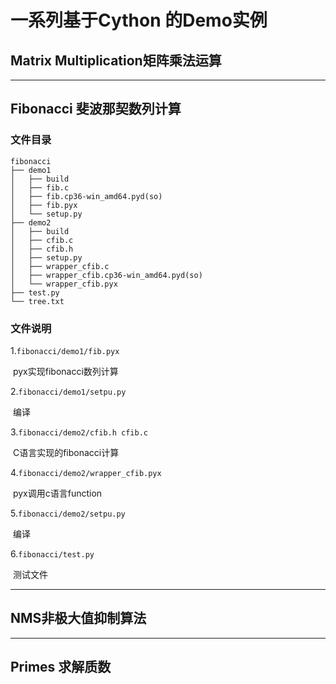 # 一系列基于Cython 的Demo实例

## Matrix Multiplication矩阵乘法运算

------

## Fibonacci 斐波那契数列计算

### 文件目录

```
fibonacci
├── demo1
│   ├── build
│   ├── fib.c
│   ├── fib.cp36-win_amd64.pyd(so)
│   ├── fib.pyx
│   └── setup.py
├── demo2
│   ├── build
│   ├── cfib.c
│   ├── cfib.h
│   ├── setup.py
│   ├── wrapper_cfib.c
│   ├── wrapper_cfib.cp36-win_amd64.pyd(so)
│   └── wrapper_cfib.pyx
├── test.py
└── tree.txt
```

### 文件说明

1.`fibonacci/demo1/fib.pyx`

​	pyx实现fibonacci数列计算

2.`fibonacci/demo1/setpu.py`

​	编译

3.`fibonacci/demo2/cfib.h cfib.c`

​	C语言实现的fibonacci计算

4.`fibonacci/demo2/wrapper_cfib.pyx`

​	pyx调用c语言function

5.`fibonacci/demo2/setpu.py`

​	编译

6.`fibonacci/test.py`

​	测试文件

------

## NMS非极大值抑制算法

------

## Primes 求解质数

